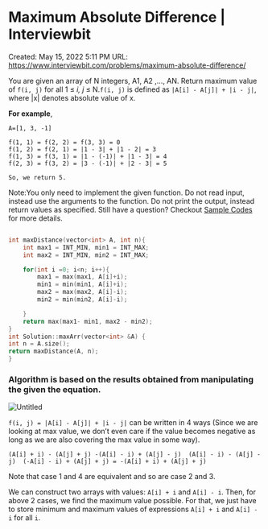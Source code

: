 # Maximum Absolute Difference | Interviewbit

Created: May 15, 2022 5:11 PM
URL: https://www.interviewbit.com/problems/maximum-absolute-difference/

You are given an array of N integers, A1, A2 ,…, AN. Return maximum value of `f(i, j)` for all 1 ≤ *i, j* ≤ N.`f(i, j)` is defined as `|A[i] - A[j]| + |i - j|`, where |x| denotes absolute value of x.

**For example**,

```
A=[1, 3, -1]

f(1, 1) = f(2, 2) = f(3, 3) = 0
f(1, 2) = f(2, 1) = |1 - 3| + |1 - 2| = 3
f(1, 3) = f(3, 1) = |1 - (-1)| + |1 - 3| = 4
f(2, 3) = f(3, 2) = |3 - (-1)| + |2 - 3| = 5

So, we return 5.

```

Note:You only need to implement the given function. Do not read input, instead use the arguments to the function. Do not print the output, instead return values as specified. Still have a question? Checkout [Sample Codes](https://www.interviewbit.com/pages/sample_codes/) for more details.

```cpp

int maxDistance(vector<int> A, int n){
    int max1 = INT_MIN, min1 = INT_MAX;
    int max2 = INT_MIN, min2 = INT_MAX;

    for(int i =0; i<n; i++){
        max1 = max(max1, A[i]+i);
        min1 = min(min1, A[i]+i);
        max2 = max(max2, A[i]-i);
        min2 = min(min2, A[i]-i);

    }
    return max(max1- min1, max2 - min2);
}
int Solution::maxArr(vector<int> &A) {
int n = A.size();
return maxDistance(A, n);
}
```

### Algorithm is based on the results obtained from manipulating the given the equation.

![Untitled](Maximum%20Absolute%20Difference%20Interviewbit%20e7ec9c043e6d43e2a0ede25a30a75579/Untitled.png)

`f(i, j) = |A[i] - A[j]| + |i - j|` can be written in 4 ways (Since we are looking at max value, we don’t even care if the value becomes negative as long as we are also covering the max value in some way).

`(A[i] + i) - (A[j] + j)
-(A[i] - i) + (A[j] - j) 
(A[i] - i) - (A[j] - j) 
(-A[i] - i) + (A[j] + j) = -(A[i] + i) + (A[j] + j)`

Note that case 1 and 4 are equivalent and so are case 2 and 3.

We can construct two arrays with values: `A[i] + i` and `A[i] - i`. Then, for above 2 cases, we find the maximum value possible. For that, we just have to store minimum and maximum values of expressions `A[i] + i` and `A[i] - i` for all `i`.
